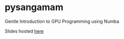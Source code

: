 # pysangamam
Gentle Introduction to GPU Programming using Numba

Slides hosted [here](tlokeshkumar.github.io/pysangamam)
